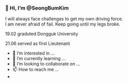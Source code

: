 ### 👋 Hi, I’m @SeongBumKim


I will always face challenges to get my own driving force.<br> 
I am never afraid of fail. Keep going until my legs broke.


19.02 graduted Dongguk University

21.06 served as first Lieutenant

- 👀 I’m interested in ...
- 🌱 I’m currently learning ...
- 💞️ I’m looking to collaborate on ...
- 📫 How to reach me ...
-

<!---
SeongBumKim/SeongBumKim is a ✨ special ✨ repository because its `README.md` (this file) appears on your GitHub profile.
You can click the Preview link to take a look at your changes.
--->
